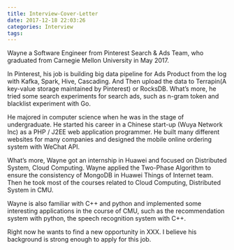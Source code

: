 ```yaml
---
title: Interview-Cover-Letter
date: 2017-12-18 22:03:26
categories: Interview
tags:
---
```


Wayne a Software Engineer from Pinterest Search & Ads Team, who graduated from Carnegie Mellon University in May 2017.

In Pinterest, his job is building big data pipeline for Ads Product from the log with Kafka, Spark, Hive, Cascading. And Then upload the data to Terrapin(A key-value storage maintained by Pinterest) or RocksDB. What’s more, he tried some search experiments for search ads, such as n-gram token and blacklist experiment with Go.

He majored in computer science when he was in the stage of undergraduate. He started his career in a Chinese start-up (Wuya Network Inc) as a PHP / J2EE web application programmer. He built many different websites for many companies and designed the mobile online ordering system with WeChat API.

What’s more, Wayne got an internship in Huawei and focused on Distributed System, Cloud Computing. Wayne applied the Two-Phase Algorithm to ensure the consistency of MongoDB in Huawei Things of Internet team. Then he took most of the courses related to Cloud Computing, Distributed System in CMU.

Wayne is also familiar with C++ and python and implemented some interesting applications in the course of CMU, such as the recommendation system with python, the speech recognition system with C++.

Right now he wants to find a new opportunity in XXX. I believe his background is strong enough to apply for this job.

